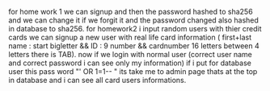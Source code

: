 for home work 1 we can signup and then the password hashed to sha256 and we can change it if
we forgit it and the password changed also hashed in database to sha256.
for homework2 i input random users with thier credit cards we can signup a new user with
real life card information ( first+last name : start bigletter && ID : 9 number && cardnumber
16 letters between 4 letters there is TAB). now if we login with normal user (correct user 
name and correct password i can see only my information) if i put for database user this
pass word "' OR 1=1-- " its take me to admin page thats at the top in database and i can see 
all card users informations.
